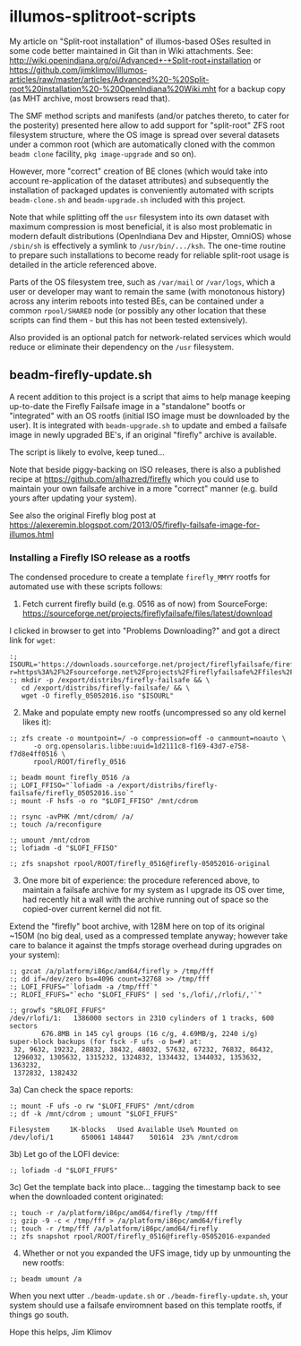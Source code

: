 # illumos-splitroot-scripts
My article on "Split-root installation" of illumos-based OSes resulted
in some code better maintained in Git than in Wiki attachments. See:
http://wiki.openindiana.org/oi/Advanced+-+Split-root+installation or
https://github.com/jimklimov/illumos-articles/raw/master/articles/Advanced%20-%20Split-root%20installation%20-%20OpenIndiana%20Wiki.mht
for a backup copy (as MHT archive, most browsers read that).

The SMF method scripts and manifests (and/or patches thereto, to cater
for the posterity) presented here allow to add support for "split-root"
ZFS root filesystem structure, where the OS image is spread over several
datasets under a common root (which are automatically cloned with the
common `beadm clone` facility, `pkg image-upgrade` and so on).

However, more "correct" creation of BE clones (which would take into
account re-application of the dataset attributes) and subsequently the
installation of packaged updates is conveniently automated with scripts
`beadm-clone.sh` and `beadm-upgrade.sh` included with this project.

Note that while splitting off the `usr` filesystem into its own dataset
with maximum compression is most beneficial, it is also most problematic
in modern default distributions (OpenIndiana Dev and Hipster, OmniOS)
whose `/sbin/sh` is effectively a symlink to `/usr/bin/.../ksh`.
The one-time routine to prepare such installations to become ready for
reliable split-root usage is detailed in the article referenced above.

Parts of the OS filesystem tree, such as `/var/mail` or `/var/logs`,
which a user or developer may want to remain the same (with monotonous
history) across any interim reboots into tested BEs, can be contained
under a common `rpool/SHARED` node (or possibly any other location that
these scripts can find them - but this has not been tested extensively).

Also provided is an optional patch for network-related services which
would reduce or eliminate their dependency on the `/usr` filesystem.

## beadm-firefly-update.sh

A recent addition to this project is a script that aims to help manage
keeping up-to-date the Firefly Failsafe image in a "standalone" bootfs
or "integrated" with an OS rootfs (initial ISO image must be downloaded
by the user). It is integrated with `beadm-upgrade.sh` to update and
embed a failsafe image in newly upgraded BE's, if an original "firefly"
archive is available.

The script is likely to evolve, keep tuned...

Note that beside piggy-backing on ISO releases, there is also a published
recipe at https://github.com/alhazred/firefly which you could use to
maintain your own failsafe archive in a more "correct" manner (e.g. build
yours after updating your system).

See also the original Firefly blog post at
https://alexeremin.blogspot.com/2013/05/firefly-failsafe-image-for-illumos.html

### Installing a Firefly ISO release as a rootfs

The condensed procedure to create a template `firefly_MMYY` rootfs for
automated use with these scripts follows:

1) Fetch current firefly build (e.g. 0516 as of now) from SourceForge:
https://sourceforge.net/projects/fireflyfailsafe/files/latest/download

I clicked in browser to get into "Problems Downloading?" and got a
direct link for `wget`:

````
:; ISOURL='https://downloads.sourceforge.net/project/fireflyfailsafe/firefly_05052016.iso?r=https%3A%2F%2Fsourceforge.net%2Fprojects%2Ffireflyfailsafe%2Ffiles%2Ffirefly_05052016.iso%2Fdownload&ts=1555172974'
:; mkdir -p /export/distribs/firefly-failsafe && \
   cd /export/distribs/firefly-failsafe/ && \
   wget -O firefly_05052016.iso "$ISOURL"
````

2) Make and populate empty new rootfs (uncompressed so any old kernel
likes it):

````
:; zfs create -o mountpoint=/ -o compression=off -o canmount=noauto \
      -o org.opensolaris.libbe:uuid=1d2111c8-f169-43d7-e758-f7d8e4ff0516 \
      rpool/ROOT/firefly_0516

:; beadm mount firefly_0516 /a
:; LOFI_FFISO="`lofiadm -a /export/distribs/firefly-failsafe/firefly_05052016.iso`"
:; mount -F hsfs -o ro "$LOFI_FFISO" /mnt/cdrom

:; rsync -avPHK /mnt/cdrom/ /a/
:; touch /a/reconfigure

:; umount /mnt/cdrom
:; lofiadm -d "$LOFI_FFISO"

:; zfs snapshot rpool/ROOT/firefly_0516@firefly-05052016-original
````

3) One more bit of experience: the procedure referenced above, to maintain
a failsafe archive for my system as I upgrade its OS over time, had
recently hit a wall with the archive running out of space so the
copied-over current kernel did not fit.

Extend the "firefly" boot archive, with 128M here on top of its original
~150M (no big deal, used as a compressed template anyway; however take care
to balance it against the tmpfs storage overhead during upgrades on your
system):

````
:; gzcat /a/platform/i86pc/amd64/firefly > /tmp/fff
:; dd if=/dev/zero bs=4096 count=32768 >> /tmp/fff
:; LOFI_FFUFS="`lofiadm -a /tmp/fff`"
:; RLOFI_FFUFS="`echo "$LOFI_FFUFS" | sed 's,/lofi/,/rlofi/,'`"

:; growfs "$RLOFI_FFUFS"
/dev/rlofi/1:   1386000 sectors in 2310 cylinders of 1 tracks, 600 sectors
        676.8MB in 145 cyl groups (16 c/g, 4.69MB/g, 2240 i/g)
super-block backups (for fsck -F ufs -o b=#) at:
 32, 9632, 19232, 28832, 38432, 48032, 57632, 67232, 76832, 86432,
 1296032, 1305632, 1315232, 1324832, 1334432, 1344032, 1353632, 1363232,
 1372832, 1382432
````

3a) Can check the space reports:

````
:; mount -F ufs -o rw "$LOFI_FFUFS" /mnt/cdrom
:; df -k /mnt/cdrom ; umount "$LOFI_FFUFS"

Filesystem     1K-blocks   Used Available Use% Mounted on
/dev/lofi/1       650061 148447    501614  23% /mnt/cdrom
````

3b) Let go of the LOFI device:

````
:; lofiadm -d "$LOFI_FFUFS"
````

3c) Get the template back into place... tagging the timestamp back to
see when the downloaded content originated:

````
:; touch -r /a/platform/i86pc/amd64/firefly /tmp/fff
:; gzip -9 -c < /tmp/fff > /a/platform/i86pc/amd64/firefly
:; touch -r /tmp/fff /a/platform/i86pc/amd64/firefly
:; zfs snapshot rpool/ROOT/firefly_0516@firefly-05052016-expanded
````

4) Whether or not you expanded the UFS image, tidy up by unmounting
the new rootfs:
````
:; beadm umount /a
````

When you next utter `./beadm-update.sh` or `./beadm-firefly-update.sh`,
your system should use a failsafe enviromnent based on this template
rootfs, if things go south.

Hope this helps,
Jim Klimov
